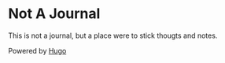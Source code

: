 # Not A Journal

This is not a journal, but a place were to stick thougts and notes.

Powered by [Hugo](https://gohugo.io/)
